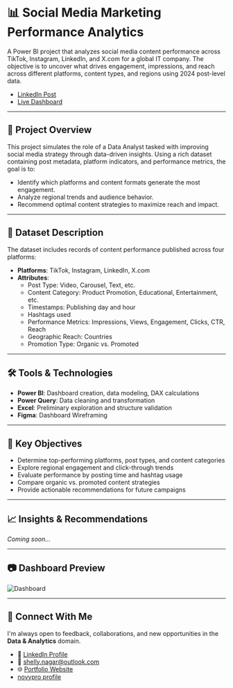 # 📊 Social Media Marketing Performance Analytics

A Power BI project that analyzes social media content performance across TikTok, Instagram, LinkedIn, and X.com for a global IT company. The objective is to uncover what drives engagement, impressions, and reach across different platforms, content types, and regions using 2024 post-level data.

- [LinkedIn Post]()
- [Live Dashboard]()

---

## 🚀 Project Overview

This project simulates the role of a Data Analyst tasked with improving social media strategy through data-driven insights. Using a rich dataset containing post metadata, platform indicators, and performance metrics, the goal is to:

- Identify which platforms and content formats generate the most engagement.
- Analyze regional trends and audience behavior.
- Recommend optimal content strategies to maximize reach and impact.

---

## 📁 Dataset Description

The dataset includes records of content performance published across four platforms:
- **Platforms**: TikTok, Instagram, LinkedIn, X.com  
- **Attributes**:
  - Post Type: Video, Carousel, Text, etc.
  - Content Category: Product Promotion, Educational, Entertainment, etc.
  - Timestamps: Publishing day and hour
  - Hashtags used
  - Performance Metrics: Impressions, Views, Engagement, Clicks, CTR, Reach
  - Geographic Reach: Countries
  - Promotion Type: Organic vs. Promoted

---

## 🛠️ Tools & Technologies

- **Power BI**: Dashboard creation, data modeling, DAX calculations
- **Power Query**: Data cleaning and transformation
- **Excel**: Preliminary exploration and structure validation
- **Figma**: Dashboard Wireframing

---

## 📌 Key Objectives

- Determine top-performing platforms, post types, and content categories
- Explore regional engagement and click-through trends
- Evaluate performance by posting time and hashtag usage
- Compare organic vs. promoted content strategies
- Provide actionable recommendations for future campaigns

---

## 📈 Insights & Recommendations

*Coming soon...*

---

## 📷 Dashboard Preview

![Dashboard]()

---
## 💬 Connect With Me

I'm always open to feedback, collaborations, and new opportunities in the **Data & Analytics** domain.

- 🔗 [LinkedIn Profile](https://www.linkedin.com/in/shellynagar/)
- 📧 [shelly.nagar@outlook.com](shelly.nagar@outlook.com)
- 🌐 [Portfolio Website](https://codebasics.io/portfolio/Shelly-Nagar)
- [novypro profile](https://my.novypro.com/shelly-nagar)
